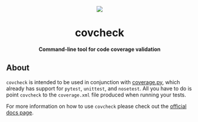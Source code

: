 <div align="center">
  <img src="https://storage.googleapis.com/hume-public-logos/covcheck/covcheck-dino-banner.png">
  <h1>covcheck</h1>

  <p>
    <strong>Command-line tool for code coverage validation</strong>
  </p>
</div>

## About

`covcheck` is intended to be used in conjunction with [coverage.py](https://coverage.readthedocs.io/), which already has support for `pytest`, `unittest`, and `nosetest`. All you have to do is point `covcheck` to the `coverage.xml` file produced when running your tests.

For more information on how to use `covcheck` please check out the [official docs page](https://humeai.github.io/covcheck).
